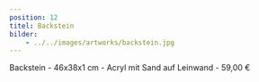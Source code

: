 ```yaml
---
position: 12
titel: Backstein
bilder:
    - ../../images/artworks/backstein.jpg
---
```


Backstein - 46x38x1 cm - Acryl mit Sand auf Leinwand - 59,00 €
